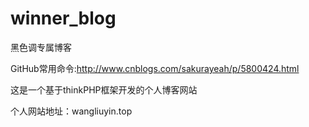 # winner_blog

黑色调专属博客

GitHub常用命令:http://www.cnblogs.com/sakurayeah/p/5800424.html

这是一个基于thinkPHP框架开发的个人博客网站

个人网站地址：wangliuyin.top